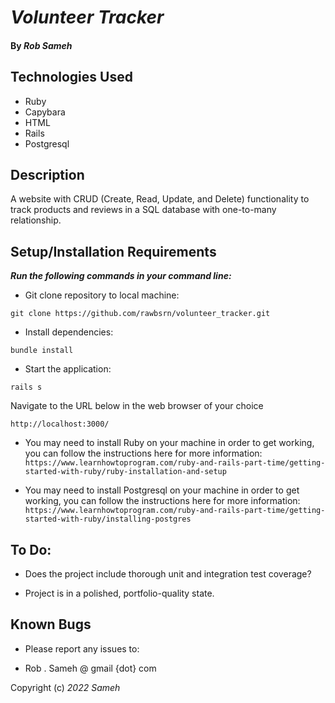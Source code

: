 # _Volunteer Tracker_

#### By _**Rob Sameh**_

## Technologies Used

* Ruby
* Capybara
* HTML
* Rails
* Postgresql

## Description

A website with CRUD (Create, Read, Update, and Delete) functionality to track products and reviews in a SQL database with one-to-many relationship.

## Setup/Installation Requirements

**_Run the following commands in your command line:_**

*  Git clone repository to local machine:
```
git clone https://github.com/rawbsrn/volunteer_tracker.git
```

* Install dependencies:
```
bundle install
```

* Start the application:
```
rails s
```

Navigate to the URL below in the web browser of your choice
```
http://localhost:3000/
```

* You may need to install Ruby on your machine in order to get working, you can follow the instructions here for more information: `https://www.learnhowtoprogram.com/ruby-and-rails-part-time/getting-started-with-ruby/ruby-installation-and-setup`

* You may need to install Postgresql on your machine in order to get working, you can follow the instructions here for more information: `https://www.learnhowtoprogram.com/ruby-and-rails-part-time/getting-started-with-ruby/installing-postgres`


## To Do:

* Does the project include thorough unit and integration test coverage?

* Project is in a polished, portfolio-quality state.

## Known Bugs

* Please report any issues to: 


* Rob . Sameh @ gmail {dot} com

Copyright (c) _2022_ _Sameh_